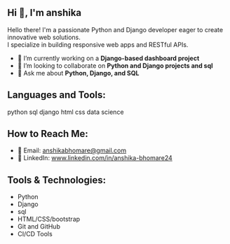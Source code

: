 

Hi 👋, I'm anshika
---
Hello there! I'm a passionate Python and Django developer eager to create innovative web solutions.  
I specialize in building responsive web apps and RESTful APIs.

- 🔭 I’m currently working on a **Django-based dashboard project**
- 🌱 I’m looking to collaborate on **Python and Django projects and sql**
- 💬 Ask me about **Python, Django, and SQL**

## Languages and Tools:
python
sql
django
html
css
data science

## How to Reach Me:
- 📧 Email: anshikabhomare@gmail.com
- 💼 LinkedIn: www.linkedin.com/in/anshika-bhomare24

## Tools & Technologies:
- Python
- Django
- sql
- HTML/CSS/bootstrap
- Git and GitHub
- CI/CD Tools


